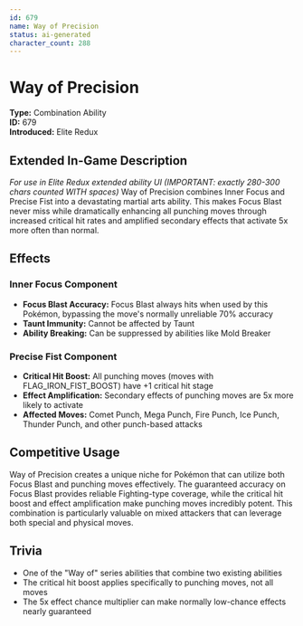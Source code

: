 ```yaml
---
id: 679
name: Way of Precision
status: ai-generated
character_count: 288
---
```


# Way of Precision

**Type:** Combination Ability  
**ID:** 679  
**Introduced:** Elite Redux

## Extended In-Game Description
*For use in Elite Redux extended ability UI (IMPORTANT: exactly 280-300 chars counted WITH spaces)*
Way of Precision combines Inner Focus and Precise Fist into a devastating martial arts ability. This makes Focus Blast never miss while dramatically enhancing all punching moves through increased critical hit rates and amplified secondary effects that activate 5x more often than normal.

## Effects

### Inner Focus Component
- **Focus Blast Accuracy:** Focus Blast always hits when used by this Pokémon, bypassing the move's normally unreliable 70% accuracy
- **Taunt Immunity:** Cannot be affected by Taunt
- **Ability Breaking:** Can be suppressed by abilities like Mold Breaker

### Precise Fist Component  
- **Critical Hit Boost:** All punching moves (moves with FLAG_IRON_FIST_BOOST) have +1 critical hit stage
- **Effect Amplification:** Secondary effects of punching moves are 5x more likely to activate
- **Affected Moves:** Comet Punch, Mega Punch, Fire Punch, Ice Punch, Thunder Punch, and other punch-based attacks

## Competitive Usage

Way of Precision creates a unique niche for Pokémon that can utilize both Focus Blast and punching moves effectively. The guaranteed accuracy on Focus Blast provides reliable Fighting-type coverage, while the critical hit boost and effect amplification make punching moves incredibly potent. This combination is particularly valuable on mixed attackers that can leverage both special and physical moves.

## Trivia

- One of the "Way of" series abilities that combine two existing abilities
- The critical hit boost applies specifically to punching moves, not all moves
- The 5x effect chance multiplier can make normally low-chance effects nearly guaranteed